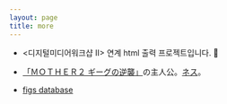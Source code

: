 ```yaml
---
layout: page
title: more
---
```

 + <디지털미디어워크샵 II> 연계 html 출력 프로젝트입니다. 💞

 - <a href='https://www.nintendo.co.jp/n02/shvc/mb/index.html'>「ＭＯＴＨＥＲ２ ギーグの逆襲」</a>の主人公。<a href='https://www.nintendo.co.jp/n08/a2uj/mother2/hero/index.html'>ネス</a>。

 - <a href='http://figs4fun.com/Varieties.html'>figs database</a>
